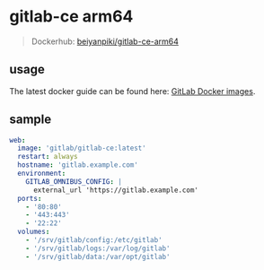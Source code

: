 # gitlab-ce arm64

> Dockerhub: [beiyanpiki/gitlab-ce-arm64](https://hub.docker.com/r/beiyanpiki/gitlab-ce-arm64)

## usage

The latest docker guide can be found here: [GitLab Docker images](/doc/docker/README.md).

## sample

```yaml
web:
  image: 'gitlab/gitlab-ce:latest'
  restart: always
  hostname: 'gitlab.example.com'
  environment:
    GITLAB_OMNIBUS_CONFIG: |
      external_url 'https://gitlab.example.com'
  ports:
    - '80:80'
    - '443:443'
    - '22:22'
  volumes:
    - '/srv/gitlab/config:/etc/gitlab'
    - '/srv/gitlab/logs:/var/log/gitlab'
    - '/srv/gitlab/data:/var/opt/gitlab'
```
